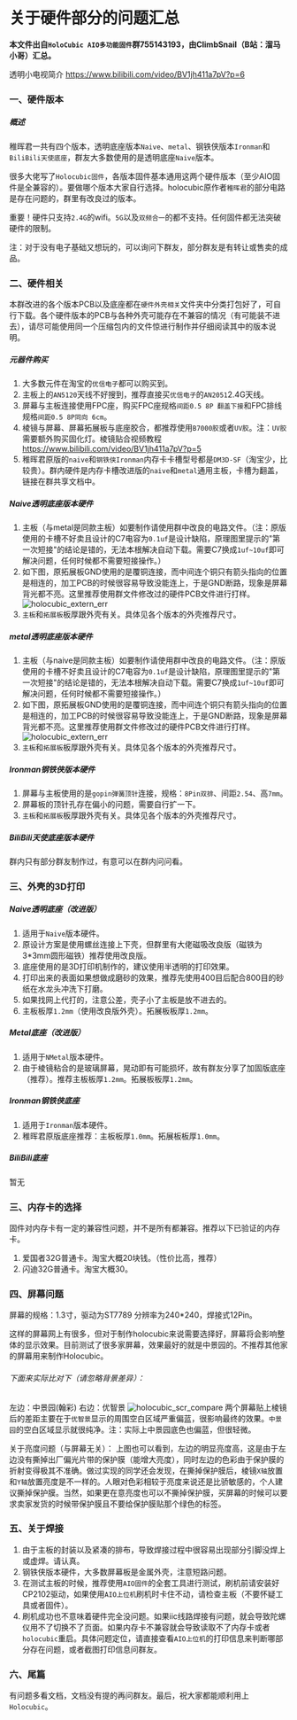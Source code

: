# 关于硬件部分的问题汇总
__本文件出自`HoloCubic AIO多功能固件`群755143193，由ClimbSnail（B站：溜马小哥）汇总。__

透明小电视简介 https://www.bilibili.com/video/BV1jh411a7pV?p=6

### 一、硬件版本
##### 概述
稚晖君一共有四个版本，透明底座版本`Naive`、`metal`、钢铁侠版本`Ironman`和`BiliBili天使底座`，群友大多数使用的是透明底座`Naive`版本。

很多大佬写了`Holocubic固件`，各版本固件基本通用这两个硬件版本（至少AIO固件是全兼容的）。要做哪个版本大家自行选择。holocubic原作者`稚晖君`的部分电路是存在问题的，群里有改良过的版本。

重要！硬件只支持`2.4G`的wifi。`5G`以及`双频合一`的都不支持。任何固件都无法突破硬件的限制。

注：对于没有电子基础又想玩的，可以询问下群友，部分群友是有转让或售卖的成品。


### 二、硬件相关
本群改进的各个版本PCB以及底座都在`硬件外壳相关`文件夹中分类打包好了，可自行下载。各个硬件版本的PCB与各种外壳可能存在不兼容的情况（有可能装不进去），请尽可能使用同一个压缩包内的文件惊进行制作并仔细阅读其中的版本说明。

##### 元器件购买
1. 大多数元件在淘宝的`优信电子`都可以购买到。
2. 主板上的`AN5120`天线不好搜到，推荐直接买`优信电子`的`AN2051`2.4G天线。
3. 屏幕与主板连接使用FPC座，购买FPC座规格`间距0.5 8P 翻盖下接`和FPC排线规格`间距0.5 8P同向 6cm`。
4. 棱镜与屏幕、屏幕拓展板与底座胶合，都推荐使用`B7000胶`或者`UV胶`。注：`UV胶`需要额外购买固化灯。棱镜贴合视频教程 https://www.bilibili.com/video/BV1jh411a7pV?p=5
5. 稚晖君原版的`naive`和`钢铁侠Ironman`内存卡卡槽型号都是`DM3D-SF`（淘宝少，比较贵）。群内硬件是内存卡槽改进版的`naive`和`metal`通用主板，卡槽为翻盖，链接在群共享文档中。

##### Naive透明底座版本硬件
1. 主板（与metal是同款主板）如要制作请使用群中改良的电路文件。（注：原版使用的卡槽不好卖且设计的C7电容为`0.1uf`是设计缺陷，原理图里提示的"第一次短接"的结论是错的，无法本根解决自动下载。需要C7换成`1uf~10uf`即可解决问题，任何时候都不需要短接操作。）
2. 如下图，原拓展板GND使用的是覆铜连接，而中间连个铜只有箭头指向的位置是相连的，加工PCB的时候很容易导致没能连上，于是GND断路，现象是屏幕背光都不亮。这里推荐使用群文件修改过的硬件PCB文件进行打样。
![holocubic_extern_err](./Image/holocubic_extern_err.png)
3. `主板`和`拓展板`板厚跟外壳有关。具体见各个版本的外壳推荐尺寸。

##### metal透明底座版本硬件
1. 主板（与naive是同款主板）如要制作请使用群中改良的电路文件。（注：原版使用的卡槽不好卖且设计的C7电容为`0.1uf`是设计缺陷，原理图里提示的"第一次短接"的结论是错的，无法本根解决自动下载。需要C7换成`1uf~10uf`即可解决问题，任何时候都不需要短接操作。）
2. 如下图，原拓展板GND使用的是覆铜连接，而中间连个铜只有箭头指向的位置是相连的，加工PCB的时候很容易导致没能连上，于是GND断路，现象是屏幕背光都不亮。这里推荐使用群文件修改过的硬件PCB文件进行打样。
![holocubic_extern_err](./Image/holocubic_extern_err.png)
3. `主板`和`拓展板`板厚跟外壳有关。具体见各个版本的外壳推荐尺寸。

##### Ironman钢铁侠版本硬件
1. 屏幕与主板使用的是`gopin弹簧顶针`连接，规格：`8Pin双排`、间距`2.54`、高`7mm`。
2. 屏幕板的顶针孔存在偏小的问题，需要自行扩一下。
3. `主板`和`拓展板`板厚跟外壳有关。具体见各个版本的外壳推荐尺寸。

##### BiliBili天使底座版本硬件
群内只有部分群友制作过，有意可以在群内问问看。

### 三、外壳的3D打印
##### Naive透明底座（改进版）
1. 适用于`Naive`版本硬件。
2. 原设计方案是使用螺丝连接上下壳，但群里有大佬磁吸改良版（磁铁为3*3mm圆形磁铁）推荐使用改良版。
3. 底座使用的是3D打印机制作的，建议使用半透明的打印效果。
4. 打印出来的表面如果想做成磨砂的效果，推荐先使用400目后配合800目的砂纸在水龙头冲洗下打磨。
5. 如果找网上代打的，注意公差，壳子小了主板是放不进去的。
6. 主板板厚`1.2mm`（使用改良版外壳）。拓展板板厚`1.2mm`。
##### Metal底座（改进版）
1. 适用于`NMetal`版本硬件。
2. 由于棱镜粘合的是玻璃屏幕，晃动即有可能损坏，故有群友分享了加固版底座（推荐）。推荐主板板厚`1.2mm`。拓展板板厚`1.2mm`。
##### Ironman钢铁侠底座
1. 适用于`Ironman`版本硬件。
2. 稚晖君原版底座推荐：主板板厚`1.0mm`。拓展板板厚`1.0mm`。
##### BiliBili底座
暂无


### 三、内存卡的选择
固件对内存卡有一定的兼容性问题，并不是所有都兼容。推荐以下已验证的内存卡。
1. 爱国者32G普通卡。淘宝大概20块钱。（性价比高，推荐）
2. 闪迪32G普通卡。淘宝大概30。

### 四、屏幕问题
屏幕的规格：1.3寸，驱动为ST7789 分辨率为240*240，焊接式12Pin。

这样的屏幕网上有很多，但对于制作holocubic来说需要选择好，屏幕将会影响整体的显示效果。目前测试了很多家屏幕，效果最好的就是中景园的。不推荐其他家的屏幕用来制作Holocubic。

###### 下面来实际比对下（请忽略背景差异）：
左边：中景园(翰彩)   右边：优智景
![holocubic_scr_compare](./Image/holocubic_scr_compare.jpg)
两个屏幕贴上棱镜后的差距主要在于`优智景`显示的周围空白区域严重偏蓝，很影响最终的效果。`中景园`的空白区域显示就很纯净。注：实际上中景园底色也偏蓝，但很轻微。

关于亮度问题（与屏幕无关）：
上图也可以看到，左边的明显亮度高，这是由于左边没有撕掉出厂偏光片带的保护膜（能增大亮度），同时左边的色彩由于保护膜的折射变得极其不准确。做过实现的同学还会发现，在撕掉保护膜后，棱镜`X轴`放置和`Y轴`放置亮度是不一样的。人眼对色彩相较于亮度来说还是比骄敏感的，个人建议撕掉保护膜。当然，如果更在意亮度也可以不撕掉保护膜，买屏幕的时候可以要求卖家发货的时候带保护膜且不要给保护膜贴那个绿色的标签。

### 五、关于焊接
1. 由于主板的封装以及紧凑的排布，导致焊接过程中很容易出现部分引脚没焊上或虚焊。请认真。
2. 钢铁侠版本硬件，大多数屏幕板是金属外壳，注意短路问题。
3. 在测试主板的时候，推荐使用`AIO固件`的全套工具进行测试，刷机前请安装好CP2102驱动，如果使用`AIO上位机`刷机时卡住不动，请检查主板（不要怀疑工具或者固件）。
4. 刷机成功也不意味着硬件完全没问题。如果iic线路焊接有问题，就会导致陀螺仪用不了切换不了页面。如果内存卡不兼容就会导致读取不了内存卡或者`holocubic`重启。具体问题定位，请直接查看`AIO上位机`的打印信息来判断哪部分存在问题，或者截图打印信息问群友。


### 六、尾篇
有问题多看文档，文档没有提的再问群友。最后，祝大家都能顺利用上`Holocubic`。